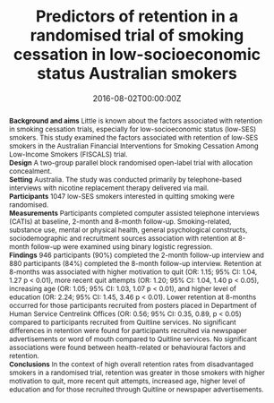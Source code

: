﻿---
title: "Predictors of retention in a randomised trial of smoking cessation in low-socioeconomic status Australian smokers"
authors:
- Ryan J Courtney
- admin
- Veronica Boland
- Kristy A Martire
- Billie Bonevski
- Wayne Hall
- Mohammad Siahpush
- Ron Borland
- Christopher M. Doran
- Robert West
- Michael Farrell
- Richard P Mattick
date: "2016-08-02T00:00:00Z"
publishDate: "2016-08-02T00:00:00Z"
doi: "10.1016/j.addbeh.2016.07.019"
url_source: "https://www.sciencedirect.com/science/article/pii/S0306460316302684"
abstract: "**Background and aims**
Little is known about the factors associated with retention in smoking cessation trials, especially for low-socioeconomic status (low-SES) smokers. This study examined the factors associated with retention of low-SES smokers in the Australian Financial Interventions for Smoking Cessation Among Low-Income Smokers (FISCALS) trial.
<br>**Design**
A two-group parallel block randomised open-label trial with allocation concealment.
<br>**Setting**
Australia. The study was conducted primarily by telephone-based interviews with nicotine replacement therapy delivered via mail.
<br>**Participants**
1047 low-SES smokers interested in quitting smoking were randomised.
<br>**Measurements**
Participants completed computer assisted telephone interviews (CATIs) at baseline, 2-month and 8-month follow-up. Smoking-related, substance use, mental or physical health, general psychological constructs, sociodemographic and recruitment sources association with retention at 8-month follow-up were examined using binary logistic regression.
<br>**Findings**
946 participants (90%) completed the 2-month follow-up interview and 880 participants (84%) completed the 8-month follow-up interview. Retention at 8-months was associated with higher motivation to quit (OR: 1.15; 95% CI: 1.04, 1.27 p < 0.01), more recent quit attempts (OR: 1.20; 95% CI: 1.04, 1.40 p < 0.05), increasing age (OR: 1.05; 95% CI: 1.03, 1.07 p < 0.01), and higher level of education (OR: 2.24; 95% CI: 1.45, 3.46 p < 0.01). Lower retention at 8-months occurred for those participants recruited from posters placed in Department of Human Service Centrelink Offices (OR: 0.56; 95% CI: 0.35, 0.89, p < 0.05) compared to participants recruited from Quitline services. No significant differences in retention were found for participants recruited via newspaper advertisements or word of mouth compared to Quitline services. No significant associations were found between health-related or behavioural factors and retention.
<br>**Conclusions**
In the context of high overall retention rates from disadvantaged smokers in a randomised trial, retention was greater in those smokers with higher motivation to quit, more recent quit attempts, increased age, higher level of education and for those recruited through Quitline or newspaper advertisements."
featured: false
image:
  caption: 'Image credit: [**The Conversation**]'
  focal_point: ""
  preview_only: false
projects: []
publication: 'Addictive Behaviors 64'
publication_short: ""
publication_types:
- "2"
summary: Examination of the factors that predict retention in an RCT of low socioeconomic status smokers.
tags:
- Smoking
- RCT
---
